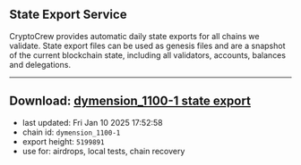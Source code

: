 ## State Export Service
CryptoCrew provides automatic daily state exports for all chains we validate. State export files can be used as genesis files and are a snapshot of the current blockchain state, including all validators, accounts, balances and delegations.

---
**Download: [dymension_1100-1 state export](https://dl-eu2.ccvalidators.com/SERVICE/dymension/dymension_1100-1_export_5199891.json)**
---

- last updated: Fri Jan 10 2025 17:52:58
- chain id: `dymension_1100-1`
- export height: `5199891`
- use for: airdrops, local tests, chain recovery

